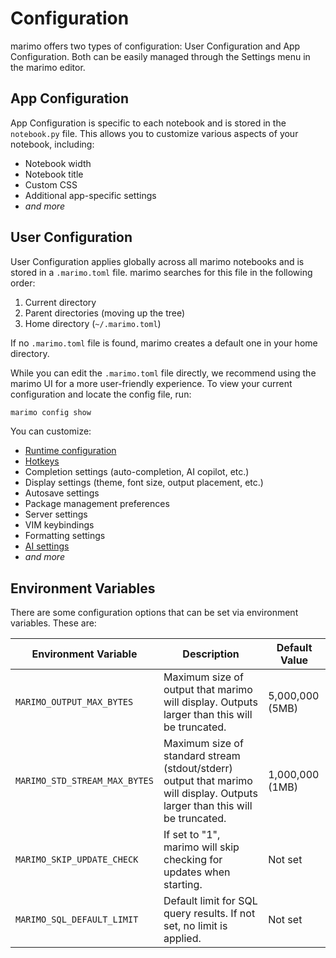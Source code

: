# Configuration

marimo offers two types of configuration: User Configuration and App Configuration. Both can be easily managed through the Settings menu in the marimo editor.

## App Configuration

App Configuration is specific to each notebook and is stored in the `notebook.py` file. This allows you to customize various aspects of your notebook, including:

- Notebook width
- Notebook title
- Custom CSS
- Additional app-specific settings
- _and more_

## User Configuration

User Configuration applies globally across all marimo notebooks and is stored in a `.marimo.toml` file. marimo searches for this file in the following order:

1. Current directory
2. Parent directories (moving up the tree)
3. Home directory (`~/.marimo.toml`)

If no `.marimo.toml` file is found, marimo creates a default one in your home directory.

While you can edit the `.marimo.toml` file directly, we recommend using the marimo UI for a more user-friendly experience. To view your current configuration and locate the config file, run:

```bash
marimo config show
```

You can customize:

- [Runtime configuration](/guides/runtime_configuration.md)
- [Hotkeys](/guides/editor_features/hotkeys.md)
- Completion settings (auto-completion, AI copilot, etc.)
- Display settings (theme, font size, output placement, etc.)
- Autosave settings
- Package management preferences
- Server settings
- VIM keybindings
- Formatting settings
- [AI settings](/guides/editor_features/ai_completion.md)
- _and more_

## Environment Variables

There are some configuration options that can be set via environment variables. These are:

| Environment Variable          | Description                                                                                                                  | Default Value   |
| ----------------------------- | ---------------------------------------------------------------------------------------------------------------------------- | --------------- |
| `MARIMO_OUTPUT_MAX_BYTES`     | Maximum size of output that marimo will display. Outputs larger than this will be truncated.                                 | 5,000,000 (5MB) |
| `MARIMO_STD_STREAM_MAX_BYTES` | Maximum size of standard stream (stdout/stderr) output that marimo will display. Outputs larger than this will be truncated. | 1,000,000 (1MB) |
| `MARIMO_SKIP_UPDATE_CHECK`    | If set to "1", marimo will skip checking for updates when starting.                                                          | Not set         |
| `MARIMO_SQL_DEFAULT_LIMIT`    | Default limit for SQL query results. If not set, no limit is applied.                                                        | Not set         |
